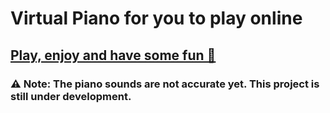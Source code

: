 # Virtual Piano for you to play online

## [Play, enjoy and have some fun 🎹](https://mohammadmahdi-mosleh.github.io/13-Piano/)

### ⚠️ Note: The piano sounds are not accurate yet. This project is still under development.

